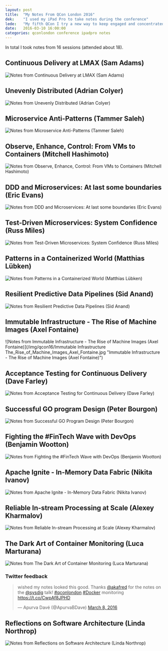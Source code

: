 ```yaml
---
layout: post
title:  "My Notes From QCon London 2016"
dek:    "I used my iPad Pro to take notes during the conference" 
lede:   "My fifth QCon I try a new way to keep engaged and concentrated during the talks. Usually I bore quite easily and my mind wanders off, but taking notes often helps me to focus. I use FreeMind to take notes on my laptop, but this time I have tried the Paper-app by fiftythree.com on my new iPad Pro (with the Apple Pencil)."
date:   2016-03-10 16:00:00
categories: qconlondon conference ipadpro notes
---
```


In total I took notes from 16 sessions (attended about 18).

## Continuous Delivery at LMAX (Sam Adams)

![Notes from Continuous Delivery at LMAX (Sam Adams)](/img/qcon16/Continuous_Delivery_at_LMAX_Sam_Adams.jpg "Continuous Delivery at LMAX (Sam Adams)")

## Unevenly Distributed (Adrian Colyer)

![Notes from Unevenly Distributed (Adrian Colyer)](/img/qcon16/Unevenly_Distributed_Adrian_Colyer.jpg "Unevenly Distributed (Adrian Colyer)")

## Microservice Anti-Patterns (Tammer Saleh)

![Notes from Microservice Anti-Patterns (Tammer Saleh)](/img/qcon16/Microservice_Anti_Patterns_Tammer_Saleh.jpg "Microservice Anti-Patterns (Tammer Saleh)")

## Observe, Enhance, Control: From VMs to Containers (Mitchell Hashimoto)

![Notes from Observe, Enhance, Control: From VMs to Containers (Mitchell Hashimoto)](/img/qcon16/Observe_Enhance_Control_From_VMs_to_Containers_Mitchell_Hashimoto.jpg "Observe, Enhance, Control: From VMs to Containers (Mitchell Hashimoto)")

## DDD and Microservices: At last some boundaries (Eric Evans)

![Notes from DDD and Microservices: At last some boundaries (Eric Evans)](/img/qcon16/DDD_and_Microservices_At_last_some_boundaries_Eric_Evans.jpg "DDD and Microservices: At last some boundaries (Eric Evans)")

## Test-Driven Microservices: System Confidence (Russ Miles)

![Notes from Test-Driven Microservices: System Confidence (Russ Miles)](/img/qcon16/Test_Driven_Microservices_System_Confidence_Russ_Miles.jpg "Test-Driven Microservices: System Confidence (Russ Miles)")

## Patterns in a Containerized World (Matthias Lübken)

![Notes from Patterns in a Containerized World (Matthias Lübken)](/img/qcon16/Patterns_in_a_Containerized_World_Matthias_Luebken.jpg "Patterns in a Containerized World (Matthias Luebken)")

## Resilient Predictive Data Pipelines (Sid Anand)

![Notes from Resilient Predictive Data Pipelines (Sid Anand)](/img/qcon16/Resilient_Predictive_Data_Pipelines_Sid_Anand.jpg "Resilient Predictive Data Pipelines (Sid Anand)")

## Immutable Infrastructure - The Rise of Machine Images (Axel Fontaine)

![Notes from Immutable Infrastructure - The Rise of Machine Images (Axel Fontaine)](/img/qcon16/Immutable Infrastructure The_Rise_of_Machine_Images_Axel_Fontaine.jpg "Immutable Infrastructure - The Rise of Machine Images (Axel Fontaine)")

## Acceptance Testing for Continuous Delivery (Dave Farley)

![Notes from Acceptance Testing for Continuous Delivery (Dave Farley)](/img/qcon16/Acceptance_Testing_for_Continuous_Delivery_Dave_Farley.jpg "Acceptance Testing for Continuous Delivery (Dave Farley)")

## Successful GO program Design (Peter Bourgon)

![Notes from Successful GO Program Design (Peter Bourgon)](/img/qcon16/Successful_GO_Program_Design_Peter_Bourgon.jpg "Successful GO Program Design (Peter Bourgon)")

## Fighting the #FinTech Wave with DevOps (Benjamin Wootton)

![Notes from Fighting the #FinTech Wave with DevOps (Benjamin Wootton)](/img/qcon16/Fighting_the_FinTech_Wave_with_DevOps_Benjamin_Wootton.jpg "Fighting the #FinTech Wave with DevOps (Benjamin Wootton)")

## Apache Ignite - In-Memory Data Fabric (Nikita Ivanov)

![Notes from Apache Ignite - In-Memory Data Fabric (Nikita Ivanov)](/img/qcon16/Apache_Ignite_In_Memory_Data_Fabric_Nikita_Ivanov.jpg "Apache Ignite - In-Memory Data Fabric (Nikita Ivanov)")

## Reliable In-stream Processing at Scale (Alexey Kharmalov)

![Notes from Reliable In-stream Processing at Scale (Alexey Kharmalov)](/img/qcon16/Reliable_In_stream_Processing_at_Scale_Alexey_Kharmalov.jpg "Reliable In-stream Processing at Scale (Alexey Kharmalov)")

## The Dark Art of Container Monitoring (Luca Marturana)

![Notes from The Dark Art of Container Monitoring (Luca Marturana)](/img/qcon16/The_Dark_Art_of_Container_Monitoring_Luca_Marturana.jpg "The Dark Art of Container Monitoring (Luca Marturana)")

### Twitter feedback

<blockquote class="twitter-tweet" data-lang="en"><p lang="en" dir="ltr">wished my notes looked this good. Thanks <a href="https://twitter.com/akafred">@akafred</a> for the notes on the <a href="https://twitter.com/sysdig">@sysdig</a> talk! <a href="https://twitter.com/hashtag/qconlondon?src=hash">#qconlondon</a> <a href="https://twitter.com/hashtag/Docker?src=hash">#Docker</a> monitoring <a href="https://t.co/CwpAf8JPHD">https://t.co/CwpAf8JPHD</a></p>&mdash; Apurva Davé (@ApurvaBDave) <a href="https://twitter.com/ApurvaBDave/status/707244148944834561">March 8, 2016</a></blockquote>
<script async src="//platform.twitter.com/widgets.js" charset="utf-8"></script>

## Reflections on Software Architecture (Linda Northrop)

![Notes from Reflections on Software Architecture (Linda Northrop)](/img/qcon16/Reflections_on_Software_Architecture_Linda_Northrop.jpg "Reflections on Software Architecture (Linda Northrop)")
